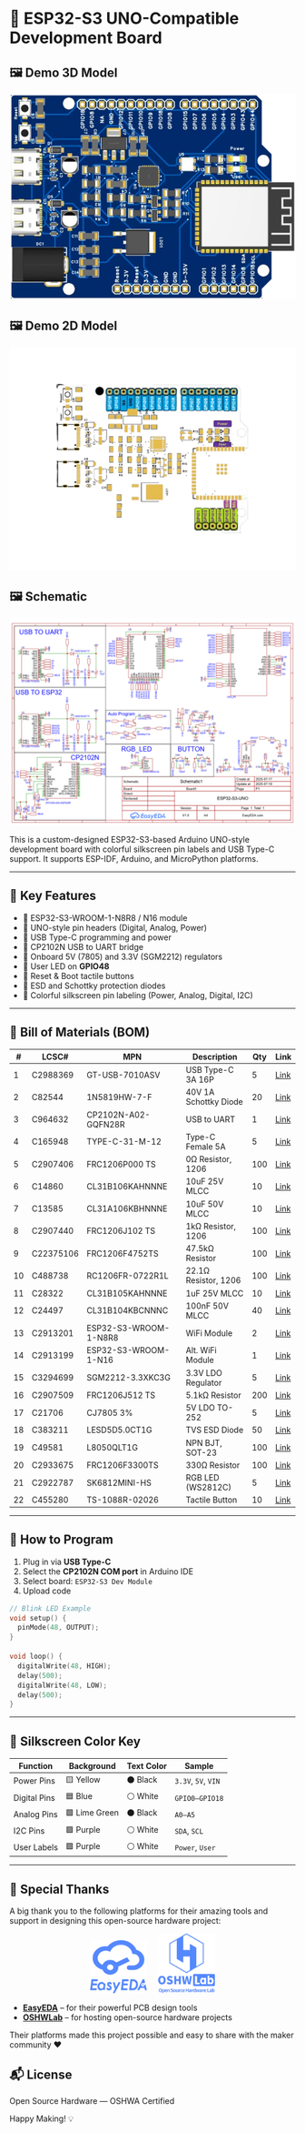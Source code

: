 # 🚀 **ESP32-S3 UNO-Compatible Development Board**

## 🖼️ Demo 3D Model
![PCB Demo 3D](Image/3d.png)

## 🖼️ Demo 2D Model
![PCB Demo 32](Image/2d.png)

## 🖼️ Schematic
![PCB Schematic](Image/Schematic.png)


This is a custom-designed ESP32-S3-based Arduino UNO-style development board with colorful silkscreen pin labels and USB Type-C support. It supports ESP-IDF, Arduino, and MicroPython platforms.

---

## 📌 **Key Features**

- 🔹 ESP32-S3-WROOM-1-N8R8 / N16 module
- 🔹 UNO-style pin headers (Digital, Analog, Power)
- 🔹 USB Type-C programming and power
- 🔹 CP2102N USB to UART bridge
- 🔹 Onboard 5V (7805) and 3.3V (SGM2212) regulators
- 🔹 User LED on **GPIO48**
- 🔹 Reset & Boot tactile buttons
- 🔹 ESD and Schottky protection diodes
- 🔹 Colorful silkscreen pin labeling (Power, Analog, Digital, I2C)

---

## 🧩 **Bill of Materials (BOM)**

| #  | LCSC#     | MPN                   | Description           | Qty | Link                                                                                                                                     |
| -- | --------- | --------------------- | --------------------- | --- | ---------------------------------------------------------------------------------------------------------------------------------------- |
| 1  | C2988369  | GT-USB-7010ASV        | USB Type-C 3A 16P     | 5   | [Link](https://lcsc.com/product-detail/usb-connectors_g-switch-gt-usb-7010asv_C2988369.html)                                             |
| 2  | C82544    | 1N5819HW-7-F          | 40V 1A Schottky Diode | 20  | [Link](https://lcsc.com/product-detail/schottky-diodes_diodes-1n5819hw-7-f_C82544.html)                                                  |
| 3  | C964632   | CP2102N-A02-GQFN28R   | USB to UART           | 1   | [Link](https://lcsc.com/product-detail/usb-converters_silicon-labs-cp2102n-a02-gqfn28r_C964632.html)                                     |
| 4  | C165948   | TYPE-C-31-M-12        | Type-C Female 5A      | 5   | [Link](https://lcsc.com/product-detail/usb-connectors_korean-hroparts-elec-type-c-31-m-12_C165948.html)                                  |
| 5  | C2907406  | FRC1206P000 TS        | 0Ω Resistor, 1206     | 100 | [Link](https://lcsc.com/product-detail/chip-resistor-surface-mount_fojan-frc1206p000-ts_C2907406.html)                                   |
| 6  | C14860    | CL31B106KAHNNNE       | 10uF 25V MLCC         | 10  | [Link](https://lcsc.com/product-detail/multilayer-ceramic-capacitors-mlcc-smd-smt_samsung-electro-mechanics-cl31b106kahnnne_C14860.html) |
| 7  | C13585    | CL31A106KBHNNNE       | 10uF 50V MLCC         | 10  | [Link](https://lcsc.com/product-detail/multilayer-ceramic-capacitors-mlcc-smd-smt_samsung-electro-mechanics-cl31a106kbhnnne_C13585.html) |
| 8  | C2907440  | FRC1206J102 TS        | 1kΩ Resistor, 1206    | 100 | [Link](https://lcsc.com/product-detail/chip-resistor-surface-mount_fojan-frc1206j102-ts_C2907440.html)                                   |
| 9  | C22375106 | FRC1206F4752TS        | 47.5kΩ Resistor       | 100 | [Link](https://lcsc.com/product-detail/chip-resistor-surface-mount_fojan-frc1206f4752ts_C22375106.html)                                  |
| 10 | C488738   | RC1206FR-0722R1L      | 22.1Ω Resistor, 1206  | 100 | [Link](https://lcsc.com/product-detail/chip-resistor-surface-mount_yageo-rc1206fr-0722r1l_C488738.html)                                  |
| 11 | C28322    | CL31B105KAHNNNE       | 1uF 25V MLCC          | 10  | [Link](https://lcsc.com/product-detail/multilayer-ceramic-capacitors-mlcc-smd-smt_samsung-electro-mechanics-cl31b105kahnnne_C28322.html) |
| 12 | C24497    | CL31B104KBCNNNC       | 100nF 50V MLCC        | 40  | [Link](https://lcsc.com/product-detail/multilayer-ceramic-capacitors-mlcc-smd-smt_samsung-electro-mechanics-cl31b104kbcnnnc_C24497.html) |
| 13 | C2913201  | ESP32-S3-WROOM-1-N8R8 | WiFi Module           | 2   | [Link](https://lcsc.com/product-detail/wifi-modules_espressif-esp32-s3-wroom-1-n8r8_C2913201.html)                                       |
| 14 | C2913199  | ESP32-S3-WROOM-1-N16  | Alt. WiFi Module      | 1   | [Link](https://lcsc.com/product-detail/wifi-modules_espressif-esp32-s3-wroom-1-n16_C2913199.html)                                        |
| 15 | C3294699  | SGM2212-3.3XKC3G      | 3.3V LDO Regulator    | 5   | [Link](https://lcsc.com/product-detail/voltage-regulators-linear-low-drop-out-ldo-regulators_sgmicro-sgm2212-3-3xkc3g-tr_C3294699.html)  |
| 16 | C2907509  | FRC1206J512 TS        | 5.1kΩ Resistor        | 200 | [Link](https://lcsc.com/product-detail/chip-resistor-surface-mount_fojan-frc1206j512-ts_C2907509.html)                                   |
| 17 | C21706    | CJ7805 3%             | 5V LDO TO-252         | 5   | [Link](https://lcsc.com/product-detail/voltage-regulators-linear-low-drop-out-ldo-regulators_jscj-cj7805-3_C21706.html)                  |
| 18 | C383211   | LESD5D5.0CT1G         | TVS ESD Diode         | 50  | [Link](https://lcsc.com/product-detail/esd-and-surge-protection-tvs-esd_lrc-lesd5d5-0ct1g_C383211.html)                                  |
| 19 | C49581    | L8050QLT1G            | NPN BJT, SOT-23       | 100 | [Link](https://lcsc.com/product-detail/bipolar-bjt_lrc-l8050qlt1g_C49581.html)                                                           |
| 20 | C2933675  | FRC1206F3300TS        | 330Ω Resistor         | 100 | [Link](https://lcsc.com/product-detail/chip-resistor-surface-mount_fojan-frc1206f3300ts_C2933675.html)                                   |
| 21 | C2922787  | SK6812MINI-HS         | RGB LED (WS2812C)     | 5   | [Link](https://lcsc.com/product-detail/rgb-leds-built-in-ic_opsco-optoelectronics-sk6812mini-hs_C2922787.html)                           |
| 22 | C455280   | TS-1088R-02026        | Tactile Button        | 10  | [Link](https://lcsc.com/product-detail/tactile-switches_xunpu-ts-1088r-02026_C455280.html)                                               |

---

## 🔧 **How to Program**

1. Plug in via **USB Type-C**
2. Select the **CP2102N COM port** in Arduino IDE
3. Select board: `ESP32-S3 Dev Module`
4. Upload code

```cpp
// Blink LED Example
void setup() {
  pinMode(48, OUTPUT);
}

void loop() {
  digitalWrite(48, HIGH);
  delay(500);
  digitalWrite(48, LOW);
  delay(500);
}
```

---

## 🎨 **Silkscreen Color Key**

| Function       | Background     | Text Color | Sample |
| -------------- | -------------- | ---------- | ------ |
| Power Pins     | 🟨 Yellow       | ⚫ Black    | `3.3V`, `5V`, `VIN` |
| Digital Pins   | 🟦 Blue         | ⚪ White    | `GPIO0–GPIO18`      |
| Analog Pins    | 🟩 Lime Green   | ⚫ Black    | `A0–A5`             |
| I2C Pins       | 🟪 Purple       | ⚪ White    | `SDA`, `SCL`        |
| User Labels    | 🟪 Purple       | ⚪ White    | `Power`, `User`     |
---





## 🙏 Special Thanks

A big thank you to the following platforms for their amazing tools and support in designing this open-source hardware project:

<p align="center">
  <img src="Image/EasyEDA.png" alt="EasyEDA Logo" width="100"/>&nbsp;&nbsp;&nbsp;&nbsp;
  <img src="Image/OSHWLab.png" alt="OSHWLab Logo" width="100"/>
</p>

- **[EasyEDA](https://easyeda.com/)** – for their powerful PCB design tools  
- **[OSHWLab](https://oshwlab.com/)** – for hosting open-source hardware projects

Their platforms made this project possible and easy to share with the maker community ❤️

## 📬 License

Open Source Hardware — OSHWA Certified



Happy Making! 💡
